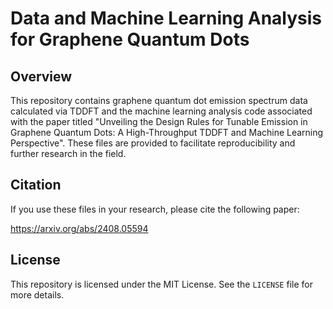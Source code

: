 # Data and Machine Learning Analysis for Graphene Quantum Dots

## Overview

This repository contains graphene quantum dot emission spectrum data calculated via TDDFT and the machine learning analysis code associated with the paper titled "Unveiling the Design Rules for Tunable Emission in Graphene Quantum Dots: A High-Throughput TDDFT and Machine Learning Perspective". These files are provided to facilitate reproducibility and further research in the field.

## Citation

If you use these files in your research, please cite the following paper:

https://arxiv.org/abs/2408.05594

## License

This repository is licensed under the MIT License. See the `LICENSE` file for more details.
